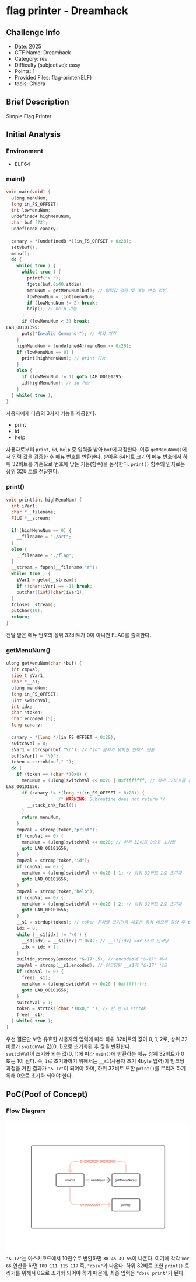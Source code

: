 # flag printer - Dreamhack
## Challenge Info
- Date: 2025
- CTF Name: Dreamhack
- Category: rev
- Difficulty (subjective): easy
- Points: 1 
- Provided Files: flag-printer(ELF)
- tools: Ghidra
## Brief Description
Simple Flag Printer
## Initial Analysis
### Environment
- ELF64
### main()
``` c
void main(void) {
  ulong menuNum;
  long in_FS_OFFSET;
  int lowMenuNum;
  undefined4 highMenuNum;
  char buf [72];
  undefined8 canary;
  
  canary = *(undefined8 *)(in_FS_OFFSET + 0x28);
  setvbuf();
  menu();
  do {
    while( true ) {
      while( true ) {
        printf("> ");
        fgets(buf,0x40,stdin);
        menuNum = getMenuNum(buf); // 입력값 검증 및 메뉴 번호 리턴
        lowMenuNum = (int)menuNum;
        if (lowMenuNum != 2) break;
        help(); // help 기능
      }
      if (lowMenuNum < 3) break;
LAB_00101395:
      puts("Invalid Command!"); // 예외 처리
    }
    highMenuNum = (undefined4)(menuNum >> 0x20);
    if (lowMenuNum == 0) {
      print(highMenuNum); // print 기능
    }
    else {
      if (lowMenuNum != 1) goto LAB_00101395;
      id(highMenuNum); // id 기능
    }
  } while( true );
}
```
사용자에게 다음의 3가지 기능을 제공한다.  
- print
- id
- help

사용자로부터 `print`, `id`, `help` 중 입력을 받아 `buf`에 저장한다. 이후 `getMenuNum()`에서 입력 값을 검증한 후 메뉴 번호를 반환한다. 받아온 64비트 크기의 메뉴 번호에서 하위 32비트를 기준으로 번호에 맞는 기능(함수)을 동작한다. `print()` 함수의 인자로는 상위 32비트를 전달한다.  
### print()
``` c
void print(int highMenuNum) {
  int iVar1;
  char *__filename;
  FILE *__stream;
  
  if (highMenuNum == 0) {
    __filename = "./art";
  }
  else {
    __filename = "./flag";
  }
  __stream = fopen(__filename,"r");
  while( true ) {
    iVar1 = getc(__stream);
    if ((char)iVar1 == -1) break;
    putchar((int)(char)iVar1);
  }
  fclose(__stream);
  putchar(10);
  return;
}
```
전달 받은 메뉴 번호의 상위 32비트가 0이 아니면 FLAG를 출력한다.  
### getMenuNum()
``` c
ulong getMenuNum(char *buf) {
  int cmpVal;
  size_t sVar1;
  char *__s1;
  ulong menuNum;
  long in_FS_OFFSET;
  uint switchVal;
  int idx;
  char *token;
  char encoded [5];
  long canary;
  
  canary = *(long *)(in_FS_OFFSET + 0x28);
  switchVal = 0;
  sVar1 = strcspn(buf,"\n"); // "\n" 문자가 위치한 인덱스 반환
  buf[sVar1] = '\0';
  token = strtok(buf," ");
  do {
    if (token == (char *)0x0) {
      menuNum = (ulong)switchVal << 0x20 | 0xffffffff; // 하위 32비트를 상위 32비트로 이동 후 하위 32비트를 switchVal로 초기화
LAB_00101656:
      if (canary != *(long *)(in_FS_OFFSET + 0x28)) {
                    /* WARNING: Subroutine does not return */
        __stack_chk_fail();
      }
      return menuNum;
    }
    cmpVal = strcmp(token,"print");
    if (cmpVal == 0) {
      menuNum = (ulong)switchVal << 0x20; // 하위 32비트 0으로 초기화
      goto LAB_00101656;
    }
    cmpVal = strcmp(token,"id");
    if (cmpVal == 0) {
      menuNum = (ulong)switchVal << 0x20 | 1; // 하위 32비트 1로 초기화
      goto LAB_00101656;
    }
    cmpVal = strcmp(token,"help");
    if (cmpVal == 0) {
      menuNum = (ulong)switchVal << 0x20 | 2; // 하위 32비트 2로 초기화
      goto LAB_00101656;
    }
    __s1 = strdup(token); // token 문자열 크기만큼 새로운 동적 메모리 할당 후 token 복사
    idx = 0;
    while (__s1[idx] != '\0') {
      __s1[idx] = __s1[idx] ^ 0x42; // __s1[idx] xor 66로 인코딩
      idx = idx + 1;
    }
    builtin_strncpy(encoded,"&-17",5); // encoded에 "&-17" 복사
    cmpVal = strcmp(__s1,encoded); // 인코딩된 __s1과 "&-17" 비교
    if (cmpVal != 0) {
      free(__s1);
      menuNum = (ulong)switchVal << 0x20 | 0xffffffff;
      goto LAB_00101656;
    }
    switchVal = 1; 
    token = strtok((char *)0x0," "); // 한 번 더 strtok 
    free(__s1);
  } while( true );
}
```
우선 결론만 보면 유효한 사용자의 입력에 따라 하위 32비트의 값이 0, 1, 2로,  상위 32비트가 `switchVal` 값(0, 1)으로 초기화된 후 값을 반환한다.  
`switchVal`이 초기화 되는 값(0, 1)에 따라 `main()`에 반환하는 메뉴 상위 32비트가 0 또는 1이 된다. 즉, `1`로 초기화하기 위해서는 `__s1`(사용자 초기 4byte 입력)이 인코딩 과정을 거친 결과가 `"&-17"`이 되어야 하며, 하위 32비트 또한 `print()`를 트리거 하기 위해 0으로 초기화 되어야 한다.  
## PoC(Poof of Concept)
### Flow Diagram
![](../../Resources/images/flag_printer-FlowDiagram.png "흐름도")
`"&-17"`는 아스키코드에서 10진수로 변환하면 `38 45 49 55`이 나온다. 여기에 각각 `xor 66` 연산을 하면 `100 111 115 117` 즉, `"dosu"`가 나온다. 하위 32비트 또한 `print()` 트리거를 위해서 0으로 초기화 되어야 하기 때문에, 최종 입력은 `"dosu print"`가 된다.  
